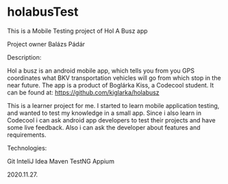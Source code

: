 # holabusTest
This is a Mobile Testing project of Hol A Busz app

Project owner
Balázs Pádár

Description:

Hol a busz is an android mobile app, which tells you from you GPS coordinates what BKV transportation vehicles will go from which stop in the near future.
The app is a product of Boglárka Kiss, a Codecool student.
It can be found at: https://github.com/kiglarka/holabusz

This is a learner project for me. I started to learn mobile application testing, and wanted to test my knowledge in a small app. Since i also learn in Codecool i can ask android app developers to test their projects and have some live feedback. Also i can ask the developer about features and requirements.

Technologies:

Git
InteliJ Idea
Maven
TestNG
Appium

2020.11.27.
